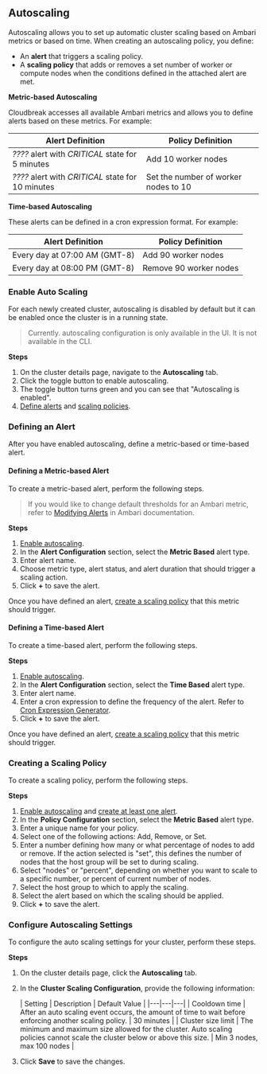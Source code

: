 ## Autoscaling 

Autoscaling allows you to set up automatic cluster scaling based on Ambari metrics or based on time. When creating an autoscaling policy, you define:

* An **alert** that triggers a scaling policy.   
* A **scaling policy** that adds or removes a set number of worker or compute nodes when the conditions defined in the attached alert are met.   

**Metric-based Autoscaling**

Cloudbreak accesses all available Ambari metrics and allows you to define alerts based on these metrics. For example:

| Alert Definition | Policy Definition |
|---|---|
| *????* alert with *CRITICAL* state for 5 minutes | Add 10 worker nodes |
| *????* alert with *CRITICAL* state for 10 minutes | Set the number of worker nodes to 10 |


[Comment]: <> (Need real examples)

[Comment]: <> (Should we document the list of metrics or will this be something that changes?)

**Time-based Autoscaling**

These alerts can be defined in a cron expression format. For example: 

| Alert Definition | Policy Definition |
|---|---|
| Every day at 07:00 AM (GMT-8) | Add 90 worker nodes | 
| Every day at 08:00 PM (GMT-8) | Remove 90 worker nodes |
 

### Enable Auto Scaling 

For each newly created cluster, autoscaling is disabled by default but it can be enabled once the cluster is in a running state. 

[Comment]: <> (Is it disabled by default?)

> Currently. autoscaling configuration is only available in the UI. It is not available in the CLI. 

**Steps**

1. On the cluster details page, navigate to the **Autoscaling** tab.   
3. Click the toggle button to enable autoscaling.  
4. The toggle button turns green and you can see that "Autoscaling is enabled".
5. [Define alerts](#defining-an-alert) and [scaling policies](#creating-a-scaling-policy). 


### Defining an Alert

After you have enabled autoscaling, define a metric-based or time-based alert.  

#### Defining a Metric-based Alert 

To create a metric-based alert, perform the following steps.  

> If you would like to change default thresholds for an Ambari metric, refer to [Modifying Alerts](https://docs.hortonworks.com/HDPDocuments/Ambari-2.6.1.0/bk_ambari-operations/content/modifying_alerts.html) in Ambari documentation. 

**Steps**

1. [Enable autoscaling](#enable-autoscaling).  
2. In the **Alert Configuration** section, select the **Metric Based** alert type.  
3. Enter alert name.
4. Choose metric type, alert status, and alert duration that should trigger a scaling action.   
5. Click **+** to save the alert.  

Once you have defined an alert, [create a scaling policy](#creating-a-scaling-policy) that this metric should trigger.


#### Defining a Time-based Alert 

To create a time-based alert, perform the following steps.

**Steps**

1. [Enable autoscaling](#enable-autoscaling).  
2. In the **Alert Configuration** section, select the **Time Based** alert type.  
3. Enter alert name.
4. Enter a cron expression to define the frequency of the alert. Refer to [Cron Expression Generator](http://www.cronmaker.com/).  
5. Click **+** to save the alert.   

Once you have defined an alert, [create a scaling policy](#creating-a-scaling-policy) that this metric should trigger.


### Creating a Scaling Policy 

To create a scaling policy, perform the following steps.

**Steps**

1. [Enable autoscaling](#enable-autoscaling) and [create at least one alert](#defining-an-alert).  
2. In the **Policy Configuration** section, select the **Metric Based** alert type.  
3. Enter a unique name for your policy.   
4. Select one of the following actions: Add, Remove, or Set.  
5. Enter a number defining how many or what percentage of nodes to add or remove. If the action selected is "set", this defines the number of nodes that the host group will be set to during scaling.  
6. Select "nodes" or "percent", depending on whether you want to scale to a specific number, or percent of current number of nodes.  
7. Select the host group to which to apply the scaling.  
8. Select the alert based on which the scaling should be applied.   
9. Click **+** to save the alert.   

[Comment]: <> (Are custom metrics supported? AFAIK, yes.)


### Configure Autoscaling Settings 

To configure the auto scaling settings for your cluster, perform these steps.  

**Steps**

1. On the cluster details page, click the **Autoscaling** tab.  
2. In the **Cluster Scaling Configuration**, provide the following information:

    | Setting | Description	 | Default Value |
|---|---|---|
| Cooldown time  | After an auto scaling event occurs, the amount of time to wait before enforcing another scaling policy. | 30 minutes |
| Cluster size limit |	The minimum and maximum size allowed for the cluster. Auto scaling policies cannot scale the cluster below or above this size. |	Min 3 nodes, max 100 nodes |

3. Click **Save** to save the changes. 


